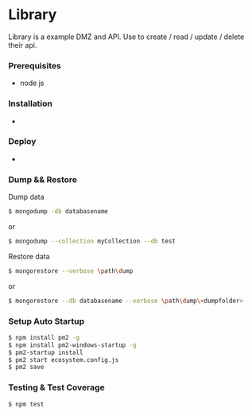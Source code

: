 # Library
Library is a example DMZ and API. Use to create / read / update / delete their api.

### Prerequisites
- node js

### Installation
-

### Deploy
-

### Dump && Restore
Dump data
```bash
$ mongodump -db databasename
```
or
```bash
$ mongodump --collection myCollection --db test
```

Restore data
```bash
$ mongorestore --verbose \path\dump
```
or
```bash
$ mongorestore --db databasename --verbose \path\dump\<dumpfolder>
```

### Setup Auto Startup
```bash
$ npm install pm2 -g
$ npm install pm2-windows-startup -g
$ pm2-startup install
$ pm2 start ecosystem.config.js
$ pm2 save
```

### Testing & Test Coverage
```bash
$ npm test
```